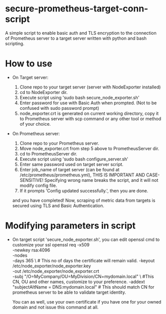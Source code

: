 # secure-prometheus-target-conn-script
A simple script to enable basic auth and TLS encryption to the connection of Prometheus server to a target server written with python and bash scripting.

# How to use
- On Target server:
  1. Clone repo to your target server  (server with NodeExporter installed)
  2. cd to NodeExporter dir.
  3. Execute script using 'sudo bash secure_node_exporter.sh'
  4. Enter password for use with Basic Auth when prompted. (Not to be confused with sudo password prompt)
  5. node_exporter.crt is generated on current working directory, copy it to Prometheus server with scp command or any other tool or method of your choice.

- On Prometheus server:
  1. Clone repo to your Prometheus server.
  2. Move node_exporter.crt from step 5 above to PrometheusServer dir.
  3. cd to PrometheusServer dir.
  4. Execute script using 'sudo bash configure_server.sh'
  5. Enter same password used on target server script.
  6. Enter job_name of target server (can be found at /etc/prometheus/prometheus.yml),
     THIS IS IMPORTANT AND CASE-SENSITIVE!
     Specifying wrong name breaks the script, and it will not modify config file.
  8. If it prompts 'Config updated successfully.', then you are done.

  and you have completed!
  Now, scraping of metric data from targets is secured using TLS and Basic Authentication.

# Modifying parameters in script
  - On target script 'secure_node_exporter.sh', you can edit openssl cmd to customize your ssl
        openssl req -x509 \
        -newkey rsa:4096 \
        -nodes \
        -days 365 \    # This no of days the certificate will remain valid.
        -keyout /etc/node_exporter/node_exporter.key \
        -out /etc/node_exporter/node_exporter.crt \
        -subj "/O=MyCompany/OU=MyDivision/CN=mydomain.local" \ #This CN, OU and other names, customize to your preference.
	      -addext "subjectAltName = DNS:mydomain.local"      # This should match CN for prometheus server to be able to validate target identity.

    You can as well, use your own certificate if you have one for your owned domain and not issue this command at all.
